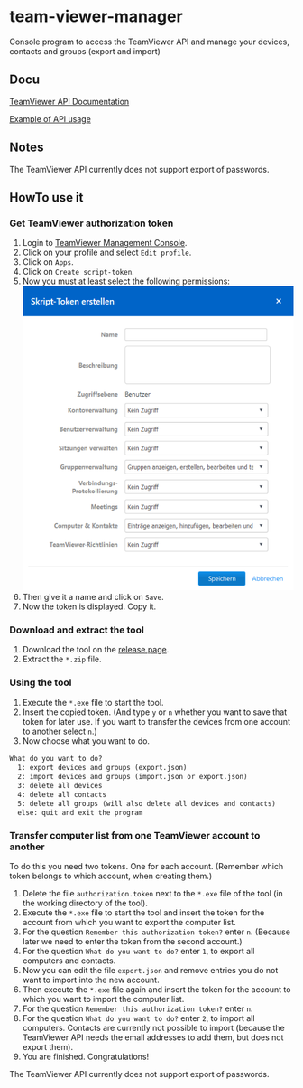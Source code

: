 # team-viewer-manager

Console program to access the TeamViewer API and manage your devices, contacts and groups (export and import)

## Docu

[TeamViewer API Documentation](https://dl.tvcdn.de/integrate/TeamViewer_API_Documentation.pdf)

[Example of API usage](https://community.spiceworks.com/topic/2149517-is-it-possible-to-export-a-list-of-computers-from-teamviewer)

## Notes

The TeamViewer API currently does not support export of passwords.

## HowTo use it

### Get TeamViewer authorization token

1. Login to [TeamViewer Management Console](https://login.teamviewer.com).
2. Click on your profile and select `Edit profile`.
3. Click on `Apps`.
4. Click on `Create script-token`.
5. Now you must at least select the following permissions:
   ![ScriptTokenPermissions.png](images/ScriptTokenPermissions.png)
6. Then give it a name and click on `Save`.
7. Now the token is displayed. Copy it.

### Download and extract the tool

1. Download the tool on the [release page](https://github.com/OidaTiftla/team-viewer-manager/releases).
2. Extract the `*.zip` file.

### Using the tool

1. Execute the `*.exe` file to start the tool.
2. Insert the copied token. (And type `y` or `n` whether you want to save that token for later use. If you want to transfer the devices from one account to another select `n`.)
3. Now choose what you want to do.

```
What do you want to do?
  1: export devices and groups (export.json)
  2: import devices and groups (import.json or export.json)
  3: delete all devices
  4: delete all contacts
  5: delete all groups (will also delete all devices and contacts)
  else: quit and exit the program
```

### Transfer computer list from one TeamViewer account to another

To do this you need two tokens. One for each account. (Remember which token belongs to which account, when creating them.)

1. Delete the file `authorization.token` next to the `*.exe` file of the tool (in the working directory of the tool).
2. Execute the `*.exe` file to start the tool and insert the token for the account from which you want to export the computer list.
3. For the question `Remember this authorization token?` enter `n`. (Because later we need to enter the token from the second account.)
4. For the question `What do you want to do?` enter `1`, to export all computers and contacts.
5. Now you can edit the file `export.json` and remove entries you do not want to import into the new account.
6. Then execute the `*.exe` file again and insert the token for the account to which you want to import the computer list.
7. For the question `Remember this authorization token?` enter `n`.
8. For the question `What do you want to do?` enter `2`, to import all computers. Contacts are currently not possible to import (because the TeamViewer API needs the email addresses to add them, but does not export them).
9. You are finished. Congratulations!

The TeamViewer API currently does not support export of passwords.
